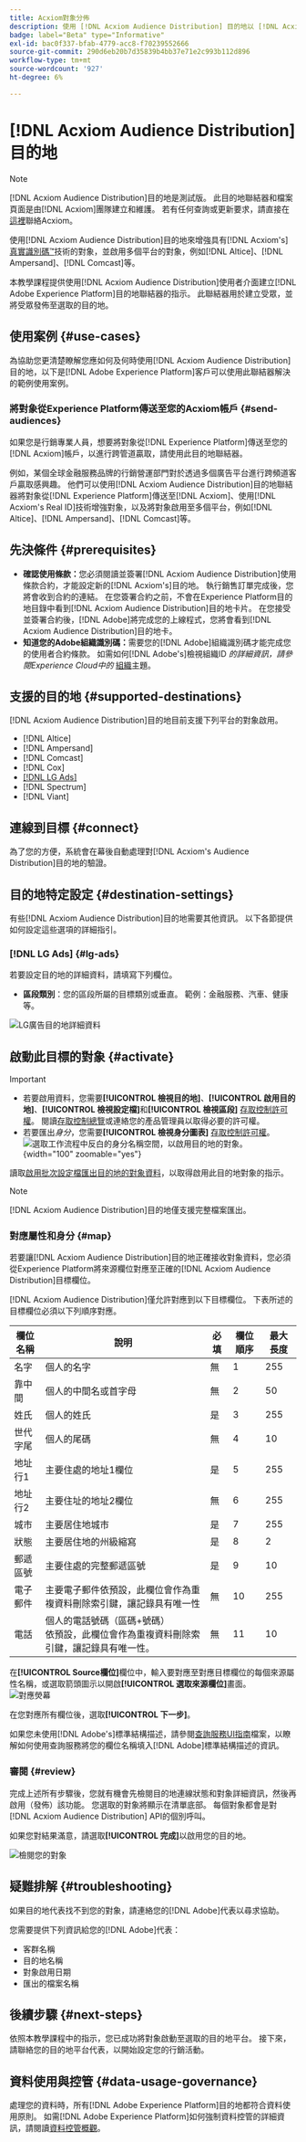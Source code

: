 ```yaml
---
title: Acxiom對象分佈
description: 使用 [!DNL Acxiom Audience Distribution] 目的地以 [!DNL Acxiom's Real ID] 技術增強受眾，並啟用多個平台的受眾，例如 [!DNL Altice]、 [!DNL Ampersand]、 [!DNL Comcast]等。
badge: label="Beta" type="Informative"
exl-id: bac0f337-bfab-4779-acc8-f70239552666
source-git-commit: 290d6eb20b7d35839b4bb37e71e2c993b112d896
workflow-type: tm+mt
source-wordcount: '927'
ht-degree: 6%

---
```


# [!DNL Acxiom Audience Distribution]目的地

>[!NOTE]
>
>[!DNL Acxiom Audience Distribution]目的地是測試版。 此目的地聯結器和檔案頁面是由[!DNL Acxiom]團隊建立和維護。 若有任何查詢或更新要求，請直接在[這裡](mailto:acxiom-adobe-help@acxiom.com)聯絡Acxiom。

使用[!DNL Acxiom Audience Distribution]目的地來增強具有[!DNL Acxiom's] [真實識別碼™](https://www.acxiom.com/real-id/real-id/)技術的對象，並啟用多個平台的對象，例如[!DNL Altice]、[!DNL Ampersand]、[!DNL Comcast]等。

本教學課程提供使用[!DNL Acxiom Audience Distribution]使用者介面建立[!DNL Adobe Experience Platform]目的地聯結器的指示。 此聯結器用於建立受眾，並將受眾發佈至選取的目的地。

## 使用案例 {#use-cases}

為協助您更清楚瞭解您應如何及何時使用[!DNL Acxiom Audience Distribution]目的地，以下是[!DNL Adobe Experience Platform]客戶可以使用此聯結器解決的範例使用案例。

### 將對象從Experience Platform傳送至您的Acxiom帳戶 {#send-audiences}

如果您是行銷專業人員，想要將對象從[!DNL Experience Platform]傳送至您的[!DNL Acxiom]帳戶，以進行跨管道贏取，請使用此目的地聯結器。

例如，某個全球金融服務品牌的行銷營運部門對於透過多個廣告平台進行跨頻道客戶贏取感興趣。 他們可以使用[!DNL Acxiom Audience Distribution]目的地聯結器將對象從[!DNL Experience Platform]傳送至[!DNL Acxiom]、使用[!DNL Acxiom's Real ID]技術增強對象，以及將對象啟用至多個平台，例如[!DNL Altice]、[!DNL Ampersand]、[!DNL Comcast]等。

## 先決條件 {#prerequisites}

* **確認使用條款：**&#x200B;您必須閱讀並簽署[!DNL Acxiom Audience Distribution]使用條款合約，才能設定新的[!DNL Acxiom's]目的地。 執行銷售訂單完成後，您將會收到合約的連結。 在您簽署合約之前，不會在Experience Platform目的地目錄中看到[!DNL Acxiom Audience Distribution]目的地卡片。 在您接受並簽署合約後，[!DNL Adobe]將完成您的上線程式，您將會看到[!DNL Acxiom Audience Distribution]目的地卡。
* **知道您的Adobe組織識別碼：**&#x200B;需要您的[!DNL Adobe]組織識別碼才能完成您的使用者合約條款。 如需如何[!DNL Adobe's]檢視組織ID *的詳細資訊，請參閱Experience Cloud中的* [組織](https://experienceleague.adobe.com/zh-hant/docs/core-services/interface/administration/organizations#concept_EA8AEE5B02CF46ACBDAD6A8508646255)主題。

## 支援的目的地 {#supported-destinations}

[!DNL Acxiom Audience Distribution]目的地目前支援下列平台的對象啟用。<br>

* [!DNL Altice]
* [!DNL Ampersand]
* [!DNL Comcast]
* [!DNL Cox]
* [[!DNL LG Ads]](#lg-ads)
* [!DNL Spectrum]
* [!DNL Viant]

## 連線到目標 {#connect}

為了您的方便，系統會在幕後自動處理對[!DNL Acxiom's Audience Distribution]目的地的驗證。

## 目的地特定設定 {#destination-settings}

有些[!DNL Acxiom Audience Distribution]目的地需要其他資訊。 以下各節提供如何設定這些選項的詳細指引。

### [!DNL LG Ads] {#lg-ads}

若要設定目的地的詳細資料，請填寫下列欄位。

* **區段類別**：您的區段所屬的目標類別或垂直。 範例：金融服務、汽車、健康等。

![LG廣告目的地詳細資料](../../assets/catalog/advertising/acxiom-audience-distribution/lg_ads_destination_details.png)

## 啟動此目標的對象 {#activate}

>[!IMPORTANT]
> 
>* 若要啟用資料，您需要&#x200B;**[!UICONTROL 檢視目的地]**、**[!UICONTROL 啟用目的地]**、**[!UICONTROL 檢視設定檔]**&#x200B;和&#x200B;**[!UICONTROL 檢視區段]** [存取控制許可權](/help/access-control/home.md#permissions)。 閱讀[存取控制總覽](/help/access-control/ui/overview.md)或連絡您的產品管理員以取得必要的許可權。
>* 若要匯出&#x200B;*身分*，您需要&#x200B;**[!UICONTROL 檢視身分圖表]** [存取控制許可權](/help/access-control/home.md#permissions)。<br> ![選取工作流程中反白的身分名稱空間，以啟用目的地的對象。](/help/destinations/assets/overview/export-identities-to-destination.png "選取工作流程中反白顯示的身分名稱空間，以啟用目的地的對象。"){width="100" zoomable="yes"}

讀取[啟用批次設定檔匯出目的地的對象資料](/help/destinations/ui/activate-batch-profile-destinations.md)，以取得啟用此目的地對象的指示。

>[!NOTE]
>
>[!DNL Acxiom Audience Distribution]目的地僅支援完整檔案匯出。

### 對應屬性和身分 {#map}

若要讓[!DNL Acxiom Audience Distribution]目的地正確接收對象資料，您必須從Experience Platform將來源欄位對應至正確的[!DNL Acxiom Audience Distribution]目標欄位。

[!DNL Acxiom Audience Distribution]僅允許對應到以下目標欄位。 下表所述的目標欄位必須以下列順序對應。

| 欄位名稱 | 說明 | 必填 | 欄位順序 | 最大長度 |
|---|---|---|---|---|          
| 名字 | 個人的名字 | 無 | 1 | 255 |
| 靠中間 | 個人的中間名或首字母 | 無 | 2 | 50 |
| 姓氏 | 個人的姓氏 | 是 | 3 | 255 |
| 世代字尾 | 個人的尾碼 | 無 | 4 | 10 |
| 地址行1 | 主要住處的地址1欄位 | 是 | 5 | 255 |
| 地址行2 | 主要住址的地址2欄位 | 無 | 6 | 255 |
| 城市 | 主要居住地城市 | 是 | 7 | 255 |
| 狀態 | 主要居住地的州級縮寫 | 是 | 8 | 2 |
| 郵遞區號 | 主要住處的完整郵遞區號 | 是 | 9 | 10 |
| 電子郵件 | 主要電子郵件依預設，此欄位會作為重複資料刪除索引鍵，讓記錄具有唯一性 | 無 | 10 | 255 |
| 電話 | 個人的電話號碼（區碼+號碼）<br>依預設，此欄位會作為重複資料刪除索引鍵，讓記錄具有唯一性。 | 無 | 11 | 10 |

在&#x200B;**[!UICONTROL Source欄位]**&#x200B;欄位中，輸入要對應至對應目標欄位的每個來源屬性名稱，或選取箭頭圖示以開啟&#x200B;**[!UICONTROL 選取來源欄位]**&#x200B;畫面。<br>
![對應熒幕](../../assets/catalog/advertising/acxiom-audience-distribution/mapping_screen.png)

在您對應所有欄位後，選取&#x200B;**[!UICONTROL 下一步]**。

如果您未使用[!DNL Adobe's]標準結構描述，請參閱[查詢服務UI指南](../../../query-service/ui/overview.md)檔案，以瞭解如何使用查詢服務將您的欄位名稱填入[!DNL Adobe]標準結構描述的資訊。

### 審閱 {#review}

完成上述所有步驟後，您就有機會先檢閱目的地連線狀態和對象詳細資訊，然後再啟用（發佈）該功能。 您選取的對象將顯示在清單底部。 每個對象都會是對[!DNL Acxiom Audience Distribution] API的個別呼叫。

如果您對結果滿意，請選取&#x200B;**[!UICONTROL 完成]**&#x200B;以啟用您的目的地。

![檢閱您的對象](../../assets/catalog/advertising/acxiom-audience-distribution/review_audience.png)

## 疑難排解 {#troubleshooting}

如果目的地代表找不到您的對象，請連絡您的[!DNL Adobe]代表以尋求協助。

您需要提供下列資訊給您的[!DNL Adobe]代表：

* 客群名稱
* 目的地名稱
* 對象啟用日期
* 匯出的檔案名稱

## 後續步驟 {#next-steps}

依照本教學課程中的指示，您已成功將對象啟動至選取的目的地平台。 接下來，請聯絡您的目的地平台代表，以開始設定您的行銷活動。

## 資料使用與控管 {#data-usage-governance}

處理您的資料時，所有[!DNL Adobe Experience Platform]目的地都符合資料使用原則。 如需[!DNL Adobe Experience Platform]如何強制資料控管的詳細資訊，請閱讀[資料控管概觀](https://experienceleague.adobe.com/zh-hant/docs/experience-platform/data-governance/home)。
